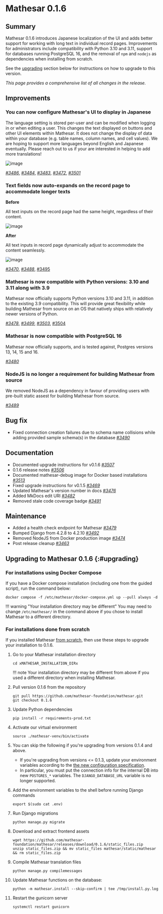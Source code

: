 # Mathesar 0.1.6

## Summary

Mathesar 0.1.6 introduces Japanese localization of the UI and adds better support for working with long text in individual record pages. Improvements for administrators include compatibility with Python 3.10 and 3.11, support for databases running PostgreSQL 16, and the removal of `npm` and `nodejs` as dependencies when installing from scratch. 

See the [upgrading](#upgrading) section below for instructions on how to upgrade to this version.

_This page provides a comprehensive list of all changes in the release._

## Improvements

### You can now configure Mathesar's UI to display in Japanese

The language setting is stored per-user and can be modified when logging in or when editing a user. This changes the text displayed on buttons and other UI elements within Mathesar. It does not change the display of data within your database (e.g. table names, column names, and cell values). We are hoping to support more languages beyond English and Japanese eventually. Please reach out to us if your are interested in helping to add more translations! 

![image](https://github.com/mathesar-foundation/mathesar/assets/52523023/f100423a-922c-4b6c-ad22-3c16cd06afde)

_[#3486](https://github.com/mathesar-foundation/mathesar/pull/3486 "Enable i18n")_, _[#3484](https://github.com/mathesar-foundation/mathesar/pull/3484 "Updates for file translations/en/LC_MESSAGES/django.po in ja")_, _[#3483](https://github.com/mathesar-foundation/mathesar/pull/3483 "Updates for file mathesar_ui/src/i18n/languages/en/dict.json in ja")_, _[#3472](https://github.com/mathesar-foundation/mathesar/pull/3472 "Separate pluralized string to fix Transifex sync")_, _[#3501](https://github.com/mathesar-foundation/mathesar/pull/3501 "Fix layout problem in Data Explorer actions pane")_

### Text fields now auto-expands on the record page to accommodate longer texts

**Before**

All text inputs on the record page had the same height, regardless of their content.

![image](https://github.com/mathesar-foundation/mathesar/assets/52523023/e6ded1de-7b81-49f9-9b2e-7a6311a22d4f)

**After**

All text inputs in record page dynamically adjust to accommodate the content seamlessly.

![image](https://github.com/mathesar-foundation/mathesar/assets/52523023/31e031cc-5c71-447f-9381-c4d6fae03b2d)

_[#3470](https://github.com/mathesar-foundation/mathesar/pull/3470 "Make textarea inputs auto-expand to accommodate longer text fields on the record page")_, _[#3488](https://github.com/mathesar-foundation/mathesar/pull/3488 "Fix regression with record selector not filtering")_, [#3495](https://github.com/mathesar-foundation/mathesar/pull/3495 "Prevent record selector inputs from growing taller")

### Mathesar is now compatible with Python versions: 3.10 and 3.11 along with 3.9

Mathesar now officially supports Python versions 3.10 and 3.11, in addition to the existing 3.9 compatibility. This will provide great flexibility while building Mathesar from source on an OS that natively ships with relatively newer versions of Python.

_[#3478](https://github.com/mathesar-foundation/mathesar/pull/3478 "Extend mathesar to support python 3.10 and above")_, _[#3499](https://github.com/mathesar-foundation/mathesar/pull/3499 "Fix CSRF failures when app is behind a reverse proxy")_, _[#3503](https://github.com/mathesar-foundation/mathesar/pull/3503 "Remove 3.12 support from docs")_, [#3504](https://github.com/mathesar-foundation/mathesar/pull/3504 "Parameterize dev service python version")

### Mathesar is now compatible with PostgreSQL 16

Mathesar now officially supports, and is tested against, Postgres versions 13, 14, 15 and 16.

_[#3480](https://github.com/mathesar-foundation/mathesar/pull/3480 "Add PG 16 to testing matrix")_

### NodeJS is no longer a requirement for building Mathesar from source

We removed NodeJS as a dependency in favour of providing users with pre-built static assest for building Mathesar from source.

_[#3489](https://github.com/mathesar-foundation/mathesar/pull/3489 "GH workflow to create draft release with built static files")_ 

## Bug fix

- Fixed connection creation failures due to schema name collisions while adding provided sample schema(s) in the database _[#3490](https://github.com/mathesar-foundation/mathesar/pull/3490 "Fix schema creation errors while adding a new connection")_

## Documentation

- Documented upgrade instructions for v0.1.6 _[#3507](https://github.com/mathesar-foundation/mathesar/pull/3507 "Adds upgrade documentation for 0.1.6, fixes existing issues with upgrade docs")_
- 0.1.6 release notes _[#3506](https://github.com/mathesar-foundation/mathesar/pull/3506 "Release notes v0.1.6")_
- Documented mathesar-debug image for Docker based installations _[#3513](https://github.com/mathesar-foundation/mathesar/pull/3513 "Add Debug image docs")_
- Fixed upgrade instructions for v0.1.5 _[#3469](https://github.com/mathesar-foundation/mathesar/pull/3469 "Merge pull request #3468 from mathesar-foundation/upgrade_instruction_fix")_
- Updated Mathesar's version number in docs _[#3476](https://github.com/mathesar-foundation/mathesar/pull/3476 "Merge pull request #3475 from mathesar-foundation/version_number_in_docs")_
- Added MkDocs edit URI _[#3482](https://github.com/mathesar-foundation/mathesar/pull/3482 "Added MkDocs edit URI")_
- Removed stale code coverage badge _[#3491](https://github.com/mathesar-foundation/mathesar/pull/3491 "Remove stale code coverage badge")_

## Maintenance

- Added a health check endpoint for Mathesar _[#3479](https://github.com/mathesar-foundation/mathesar/pull/3479 "Add health check endpoint to Mathesar")_
- Bumped Django from 4.2.8 to 4.2.10 _[#3492](https://github.com/mathesar-foundation/mathesar/pull/3492 "Bump django from 4.2.8 to 4.2.10")_
- Removed NodeJS from Docker production image _[#3474](https://github.com/mathesar-foundation/mathesar/pull/3474 "Add multiple stages to Dockerfile, remove NodeJS & unnecessary source files from production image")_ 
- Post release cleanup _[#3463](https://github.com/mathesar-foundation/mathesar/pull/3463 "Merge pull request #3460 from mathesar-foundation/0.1.5")_

## Upgrading to Mathesar 0.1.6 {:#upgrading}

### For installations using Docker Compose

If you have a Docker compose installation (including one from the guided script), run the command below:

```
docker compose -f /etc/mathesar/docker-compose.yml up --pull always -d
```

!!! warning "Your installation directory may be different"
    You may need to change `/etc/mathesar/` in the command above if you chose to install Mathesar to a different directory.


### For installations done from scratch

If you installed Mathesar [from scratch](../administration/install-from-scratch.md), then use these steps to upgrade your installation to 0.1.6.

1. Go to your Mathesar installation directory

    ```
    cd xMATHESAR_INSTALLATION_DIRx
    ```

    !!! note
        Your installation directory may be different from above if you used a different directory when installing Mathesar.

1. Pull version 0.1.6 from the repository

    ```
    git pull https://github.com/mathesar-foundation/mathesar.git
    git checkout 0.1.6
    ```

1. Update Python dependencies

    ```
    pip install -r requirements-prod.txt
    ```

1. Activate our virtual environment

    ```
    source ./mathesar-venv/bin/activate
    ```

1. You can skip the following if you're upgrading from versions 0.1.4 and above.
    - If you're upgrading from versions <= 0.1.3, update your environment variables according to the [the new configuration specification](../administration/configuration.md#db).
    - In particular, you must put the connection info for the internal DB into new `POSTGRES_*` variables. The `DJANGO_DATABASE_URL` variable is no longer supported.

1. Add the environment variables to the shell before running Django commands

    ```
    export $(sudo cat .env)
    ```

1. Run Django migrations

    ```
    python manage.py migrate
    ```

1. Download and extract frontend assets

    ```
    wget https://github.com/mathesar-foundation/mathesar/releases/download/0.1.6/static_files.zip
    unzip static_files.zip && mv static_files mathesar/static/mathesar && rm static_files.zip
    ```

1. Compile Mathesar translation files

    ```
    python manage.py compilemessages
    ```

1. Update Mathesar functions on the database:

    ```
    python -m mathesar.install --skip-confirm | tee /tmp/install.py.log
    ```

1. Restart the gunicorn server

    ```
    systemctl restart gunicorn
    ```
